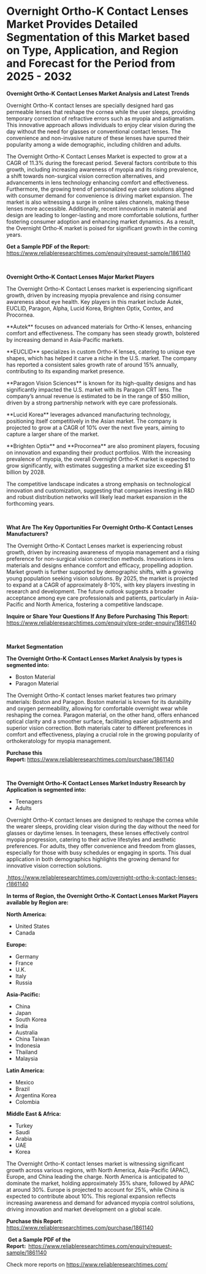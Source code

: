 <p><h1>Overnight Ortho-K Contact Lenses Market Provides Detailed Segmentation of this Market based on Type, Application, and Region and Forecast for the Period from 2025 - 2032</h1></p><p><strong>Overnight Ortho-K Contact Lenses Market Analysis and Latest Trends</strong></p>
<p><p>Overnight Ortho-K contact lenses are specially designed hard gas permeable lenses that reshape the cornea while the user sleeps, providing temporary correction of refractive errors such as myopia and astigmatism. This innovative approach allows individuals to enjoy clear vision during the day without the need for glasses or conventional contact lenses. The convenience and non-invasive nature of these lenses have spurred their popularity among a wide demographic, including children and adults.</p><p>The Overnight Ortho-K Contact Lenses Market is expected to grow at a CAGR of 11.3% during the forecast period. Several factors contribute to this growth, including increasing awareness of myopia and its rising prevalence, a shift towards non-surgical vision correction alternatives, and advancements in lens technology enhancing comfort and effectiveness. Furthermore, the growing trend of personalized eye care solutions aligned with consumer demand for convenience is driving market expansion. The market is also witnessing a surge in online sales channels, making these lenses more accessible. Additionally, recent innovations in material and design are leading to longer-lasting and more comfortable solutions, further fostering consumer adoption and enhancing market dynamics. As a result, the Overnight Ortho-K market is poised for significant growth in the coming years.</p></p>
<p><strong>Get a Sample PDF of the Report:&nbsp;</strong> <a href="https://www.reliableresearchtimes.com/enquiry/request-sample/1861140?utm_campaign=3583&utm_medium=2&utm_source=Github&utm_content=ia&utm_term=05042025&utm_id=overnight-ortho-k-contact-lenses">https://www.reliableresearchtimes.com/enquiry/request-sample/1861140</a></p>
<p>&nbsp;</p>
<p><strong>Overnight Ortho-K Contact Lenses Major Market Players</strong></p>
<p><p>The Overnight Ortho-K Contact Lenses market is experiencing significant growth, driven by increasing myopia prevalence and rising consumer awareness about eye health. Key players in this market include Autek, EUCLID, Paragon, Alpha, Lucid Korea, Brighten Optix, Contex, and Procornea.</p><p>**Autek** focuses on advanced materials for Ortho-K lenses, enhancing comfort and effectiveness. The company has seen steady growth, bolstered by increasing demand in Asia-Pacific markets. </p><p>**EUCLID** specializes in custom Ortho-K lenses, catering to unique eye shapes, which has helped it carve a niche in the U.S. market. The company has reported a consistent sales growth rate of around 15% annually, contributing to its expanding market presence.</p><p>**Paragon Vision Sciences** is known for its high-quality designs and has significantly impacted the U.S. market with its Paragon CRT lens. The company’s annual revenue is estimated to be in the range of $50 million, driven by a strong partnership network with eye care professionals.</p><p>**Lucid Korea** leverages advanced manufacturing technology, positioning itself competitively in the Asian market. The company is projected to grow at a CAGR of 10% over the next five years, aiming to capture a larger share of the market.</p><p>**Brighten Optix** and **Procornea** are also prominent players, focusing on innovation and expanding their product portfolios. With the increasing prevalence of myopia, the overall Overnight Ortho-K market is expected to grow significantly, with estimates suggesting a market size exceeding $1 billion by 2028.</p><p>The competitive landscape indicates a strong emphasis on technological innovation and customization, suggesting that companies investing in R&D and robust distribution networks will likely lead market expansion in the forthcoming years.</p></p>
<p>&nbsp;</p>
<p><strong>What Are The Key Opportunities For Overnight Ortho-K Contact Lenses Manufacturers?</strong></p>
<p><p>The Overnight Ortho-K Contact Lenses market is experiencing robust growth, driven by increasing awareness of myopia management and a rising preference for non-surgical vision correction methods. Innovations in lens materials and designs enhance comfort and efficacy, propelling adoption. Market growth is further supported by demographic shifts, with a growing young population seeking vision solutions. By 2025, the market is projected to expand at a CAGR of approximately 8-10%, with key players investing in research and development. The future outlook suggests a broader acceptance among eye care professionals and patients, particularly in Asia-Pacific and North America, fostering a competitive landscape.</p></p>
<p><strong>Inquire or Share Your Questions If Any Before Purchasing This Report:</strong> <a href="https://www.reliableresearchtimes.com/enquiry/pre-order-enquiry/1861140?utm_campaign=3583&utm_medium=2&utm_source=Github&utm_content=ia&utm_term=05042025&utm_id=overnight-ortho-k-contact-lenses">https://www.reliableresearchtimes.com/enquiry/pre-order-enquiry/1861140</a></p>
<p>&nbsp;</p>
<p><strong>Market Segmentation</strong></p>
<p><strong>The Overnight Ortho-K Contact Lenses Market Analysis by types is segmented into:</strong></p>
<p><ul><li>Boston Material</li><li>Paragon Material</li></ul></p>
<p><p>The Overnight Ortho-K contact lenses market features two primary materials: Boston and Paragon. Boston material is known for its durability and oxygen permeability, allowing for comfortable overnight wear while reshaping the cornea. Paragon material, on the other hand, offers enhanced optical clarity and a smoother surface, facilitating easier adjustments and superior vision correction. Both materials cater to different preferences in comfort and effectiveness, playing a crucial role in the growing popularity of orthokeratology for myopia management.</p></p>
<p><strong>Purchase this Report:&nbsp;</strong><a href="https://www.reliableresearchtimes.com/purchase/1861140?utm_campaign=3583&utm_medium=2&utm_source=Github&utm_content=ia&utm_term=05042025&utm_id=overnight-ortho-k-contact-lenses">https://www.reliableresearchtimes.com/purchase/1861140</a></p>
<p>&nbsp;</p>
<p><strong>The Overnight Ortho-K Contact Lenses Market Industry Research by Application is segmented into:</strong></p>
<p><ul><li>Teenagers</li><li>Adults</li></ul></p>
<p><p>Overnight Ortho-K contact lenses are designed to reshape the cornea while the wearer sleeps, providing clear vision during the day without the need for glasses or daytime lenses. In teenagers, these lenses effectively control myopia progression, catering to their active lifestyles and aesthetic preferences. For adults, they offer convenience and freedom from glasses, especially for those with busy schedules or engaging in sports. This dual application in both demographics highlights the growing demand for innovative vision correction solutions.</p></p>
<p><a href="https://www.reliableresearchtimes.com/overnight-ortho-k-contact-lenses-r1861140?utm_campaign=3583&utm_medium=2&utm_source=Github&utm_content=ia&utm_term=05042025&utm_id=overnight-ortho-k-contact-lenses">&nbsp;https://www.reliableresearchtimes.com/overnight-ortho-k-contact-lenses-r1861140</a></p>
<p><strong>In terms of Region, the Overnight Ortho-K Contact Lenses Market Players available by Region are:</strong></p>
<p>
    <p> <strong> North America: </strong>
        <ul>
            <li>United States</li>
            <li>Canada</li>
        </ul>
        </p> 
    <p> <strong> Europe: </strong>
        <ul>
            <li>Germany</li>
            <li>France</li>
            <li>U.K.</li>
            <li>Italy</li>
            <li>Russia</li>
        </ul>
        </p> 
    <p> <strong> Asia-Pacific: </strong>
        <ul>
            <li>China</li>
            <li>Japan</li>
            <li>South Korea</li>
            <li>India</li>
            <li>Australia</li>
            <li>China Taiwan</li>
            <li>Indonesia</li>
            <li>Thailand</li>
            <li>Malaysia</li>
        </ul>
        </p> 
    <p> <strong> Latin America: </strong>
        <ul>
            <li>Mexico</li>
            <li>Brazil</li>
            <li>Argentina Korea</li>
            <li>Colombia</li>
        </ul>
        </p> 
    <p> <strong> Middle East & Africa: </strong>
        <ul>
            <li>Turkey</li>
            <li>Saudi</li>
            <li>Arabia</li>
            <li>UAE</li>
            <li>Korea</li>
        </ul>
    </p>
    </p>
<p><p>The Overnight Ortho-K contact lenses market is witnessing significant growth across various regions, with North America, Asia-Pacific (APAC), Europe, and China leading the charge. North America is anticipated to dominate the market, holding approximately 35% share, followed by APAC at around 30%. Europe is projected to account for 25%, while China is expected to contribute about 10%. This regional expansion reflects increasing awareness and demand for advanced myopia control solutions, driving innovation and market development on a global scale.</p></p>
<p><strong>Purchase this Report: </strong><a href="https://www.reliableresearchtimes.com/purchase/1861140?utm_campaign=3583&utm_medium=2&utm_source=Github&utm_content=ia&utm_term=05042025&utm_id=overnight-ortho-k-contact-lenses">https://www.reliableresearchtimes.com/purchase/1861140</a></p>
<p>&nbsp;<strong>Get a Sample PDF of the Report:&nbsp;&nbsp;</strong><a href="https://www.reliableresearchtimes.com/enquiry/request-sample/1861140?utm_campaign=3583&utm_medium=2&utm_source=Github&utm_content=ia&utm_term=05042025&utm_id=overnight-ortho-k-contact-lenses">https://www.reliableresearchtimes.com/enquiry/request-sample/1861140</a></p>
<p><strong></strong></p>
<p>Check more reports on <a href="https://www.reliableresearchtimes.com/?utm_campaign=3583&utm_medium=2&utm_source=Github&utm_content=ia&utm_term=05042025&utm_id=overnight-ortho-k-contact-lenses">https://www.reliableresearchtimes.com/</a></p>